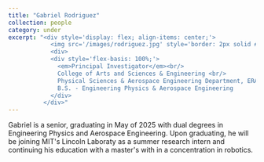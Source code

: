 ```yaml
---
title: "Gabriel Rodriguez"
collection: people
category: under
excerpt: "<div style='display: flex; align-items: center;'>
            <img src='/images/rodriguez.jpg' style='border: 2px solid #ccc; border-radius: 10px; width: 150px; margin-right: 1rem;'>
            <div>
            <div style='flex-basis: 100%;'>
              <em>Principal Investigator</em><br/>
              College of Arts and Sciences & Engineering <br/>
              Physical Sciences & Aerospace Engineering Department, ERAU<br/>
              B.S. - Engineering Physics & Aerospace Engineering
            </div>
          </div>"
---
```


Gabriel is a senior, graduating in May of 2025 with dual degrees in Engineering Physics and Aerospace Engineering. Upon graduating, he will be joining MIT's Lincoln Laboraty as a summer research intern and continuing his education with a master's with in a concentration in robotics. 